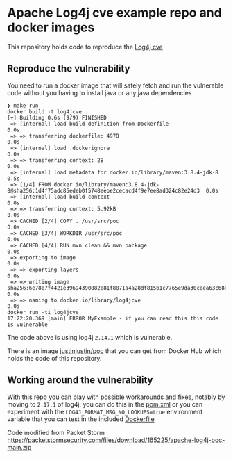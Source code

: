 # Apache Log4j cve example repo and docker images

This repository holds code to reproduce the [Log4j cve](https://cve.mitre.org/cgi-bin/cvename.cgi?name=CVE-2021-44228) 

## Reproduce the vulnerability
You need to run a docker image that will safely fetch and run the vulnerable code without you having to install java or any java dependencies
```
❯ make run
docker build -t log4jcve .
[+] Building 0.6s (9/9) FINISHED
 => [internal] load build definition from Dockerfile                                                             0.0s
 => => transferring dockerfile: 497B                                                                             0.0s
 => [internal] load .dockerignore                                                                                0.0s
 => => transferring context: 2B                                                                                  0.0s
 => [internal] load metadata for docker.io/library/maven:3.8.4-jdk-8                                             0.5s
 => [1/4] FROM docker.io/library/maven:3.8.4-jdk-8@sha256:1d4f75adc85edeb0f5748eebe2cecacd4f9e7ee8ad324c82e24d3  0.0s
 => [internal] load build context                                                                                0.0s
 => => transferring context: 5.92kB                                                                              0.0s
 => CACHED [2/4] COPY . /usr/src/poc                                                                             0.0s
 => CACHED [3/4] WORKDIR /usr/src/poc                                                                            0.0s
 => CACHED [4/4] RUN mvn clean && mvn package                                                                    0.0s
 => exporting to image                                                                                           0.0s
 => => exporting layers                                                                                          0.0s
 => => writing image sha256:6e78e7f4421e39694390882e81f8871a4a28df815b1c7765e9da30ceea63c68e                     0.0s
 => => naming to docker.io/library/log4jcve                                                                      0.0s
docker run -ti log4jcve
17:22:20.369 [main] ERROR MyExample - if you can read this this code is vulnerable
```
The code above is using log4j `2.14.1` which is vulnerable.

There is an image [justinjustin/poc](https://hub.docker.com/r/justinjustin/poc) that you can get from Docker Hub which holds the code of this repository.

## Working around the vulnerability
With this repo you can play with possible workarounds and fixes, notably by moving to `2.17.1` of log4j, you can do this in the [pom.xml](pom.xml#L18) or you can experiment with the `LOG4J_FORMAT_MSG_NO_LOOKUPS=true` environment variable that you can test in the included [Dockerfile](Dockerfile#L8)

Code modified from Packet Storm
https://packetstormsecurity.com/files/download/165225/apache-log4j-poc-main.zip

